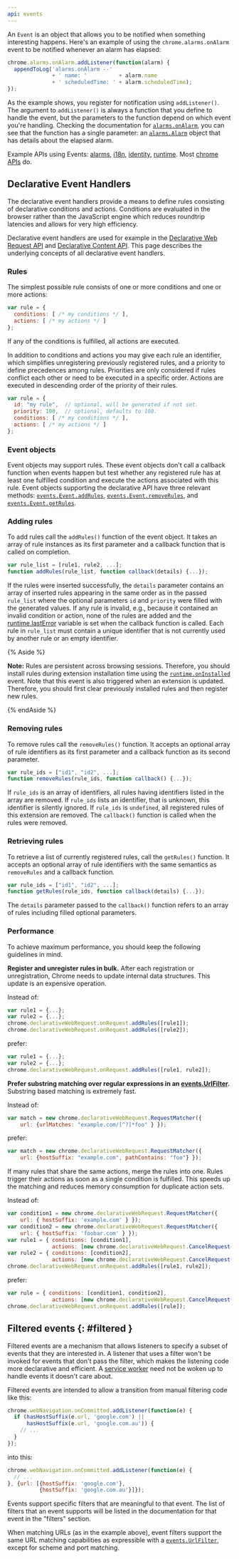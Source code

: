 ```yaml
---
api: events
---
```


An `Event` is an object that allows you to be notified when something interesting happens. Here's an
example of using the `chrome.alarms.onAlarm` event to be notified whenever an alarm has elapsed:

```js
chrome.alarms.onAlarm.addListener(function(alarm) {
  appendToLog('alarms.onAlarm --'
              + ' name: '          + alarm.name
              + ' scheduledTime: ' + alarm.scheduledTime);
});
```

As the example shows, you register for notification using `addListener()`. The argument to
`addListener()` is always a function that you define to handle the event, but the parameters to the
function depend on which event you're handling. Checking the documentation for [`alarms.onAlarm`][1],
you can see that the function has a single parameter: an [`alarms.Alarm`][2] object that has details
about the elapsed alarm.

Example APIs using Events: [alarms][3], [i18n][4], [identity][5], [runtime][6]. Most [chrome
APIs][7] do.

## Declarative Event Handlers

The declarative event handlers provide a means to define rules consisting of declarative conditions
and actions. Conditions are evaluated in the browser rather than the JavaScript engine which reduces
roundtrip latencies and allows for very high efficiency.

Declarative event handlers are used for example in the [Declarative Web Request API][8] and
[Declarative Content API][9]. This page describes the underlying concepts of all declarative event
handlers.

### Rules

The simplest possible rule consists of one or more conditions and one or more actions:

```js
var rule = {
  conditions: [ /* my conditions */ ],
  actions: [ /* my actions */ ]
};
```

If any of the conditions is fulfilled, all actions are executed.

In addition to conditions and actions you may give each rule an identifier, which simplifies
unregistering previously registered rules, and a priority to define precedences among rules.
Priorities are only considered if rules conflict each other or need to be executed in a specific
order. Actions are executed in descending order of the priority of their rules.

```js
var rule = {
  id: "my rule",  // optional, will be generated if not set.
  priority: 100,  // optional, defaults to 100.
  conditions: [ /* my conditions */ ],
  actions: [ /* my actions */ ]
};
```

### Event objects

Event objects may support rules. These event objects don't call a callback function when
events happen but test whether any registered rule has at least one fulfilled condition and execute
the actions associated with this rule. Event objects supporting the declarative API have three
relevant methods: [`events.Event.addRules`][11], [`events.Event.removeRules`][12], and
[`events.Event.getRules`][13].

### Adding rules

To add rules call the `addRules()` function of the event object. It takes an array of rule instances
as its first parameter and a callback function that is called on completion.

```js
var rule_list = [rule1, rule2, ...];
function addRules(rule_list, function callback(details) {...});
```

If the rules were inserted successfully, the `details` parameter contains an array of inserted rules
appearing in the same order as in the passed `rule_list` where the optional parameters `id` and
`priority` were filled with the generated values. If any rule is invalid, e.g., because it contained
an invalid condition or action, none of the rules are added and the [runtime.lastError][14] variable
is set when the callback function is called. Each rule in `rule_list` must contain a unique
identifier that is not currently used by another rule or an empty identifier.

{% Aside %}

**Note:** Rules are persistent across browsing sessions. Therefore, you should install rules during
extension installation time using the [`runtime.onInstalled`][15] event. Note that this event is
also triggered when an extension is updated. Therefore, you should first clear previously installed
rules and then register new rules.

{% endAside %}

### Removing rules

To remove rules call the `removeRules()` function. It accepts an optional array of rule identifiers
as its first parameter and a callback function as its second parameter.

```js
var rule_ids = ["id1", "id2", ...];
function removeRules(rule_ids, function callback() {...});
```

If `rule_ids` is an array of identifiers, all rules having identifiers listed in the array are
removed. If `rule_ids` lists an identifier, that is unknown, this identifier is silently ignored. If
`rule_ids` is `undefined`, all registered rules of this extension are removed. The `callback()`
function is called when the rules were removed.

### Retrieving rules

To retrieve a list of currently registered rules, call the `getRules()` function. It accepts an
optional array of rule identifiers with the same semantics as `removeRules` and a callback function.

```js
var rule_ids = ["id1", "id2", ...];
function getRules(rule_ids, function callback(details) {...});
```

The `details` parameter passed to the `callback()` function refers to an array of rules including
filled optional parameters.

### Performance

To achieve maximum performance, you should keep the following guidelines in mind.

**Register and unregister rules in bulk.** After each registration or unregistration, Chrome needs to
update internal data structures. This update is an expensive operation.

Instead of:

```js
var rule1 = {...};
var rule2 = {...};
chrome.declarativeWebRequest.onRequest.addRules([rule1]);
chrome.declarativeWebRequest.onRequest.addRules([rule2]);
```

prefer:

```js
var rule1 = {...};
var rule2 = {...};
chrome.declarativeWebRequest.onRequest.addRules([rule1, rule2]);
```

**Prefer substring matching over regular expressions in an [events.UrlFilter][16].**
Substring based matching is extremely fast.

Instead of:

```js
var match = new chrome.declarativeWebRequest.RequestMatcher({
    url: {urlMatches: "example.com/[^?]*foo" } });
```

prefer:

```js
var match = new chrome.declarativeWebRequest.RequestMatcher({
    url: {hostSuffix: "example.com", pathContains: "foo"} });
```

If many rules that share the same actions, merge the rules into one.
Rules trigger their actions as soon as a single condition is fulfilled. This speeds up the
matching and reduces memory consumption for duplicate action sets.

Instead of:

```js
var condition1 = new chrome.declarativeWebRequest.RequestMatcher({
    url: { hostSuffix: 'example.com' } });
var condition2 = new chrome.declarativeWebRequest.RequestMatcher({
    url: { hostSuffix: 'foobar.com' } });
var rule1 = { conditions: [condition1],
              actions: [new chrome.declarativeWebRequest.CancelRequest()]};
var rule2 = { conditions: [condition2],
              actions: [new chrome.declarativeWebRequest.CancelRequest()]};
chrome.declarativeWebRequest.onRequest.addRules([rule1, rule2]);
```

  prefer:

  ```js
  var rule = { conditions: [condition1, condition2],
                actions: [new chrome.declarativeWebRequest.CancelRequest()]};
  chrome.declarativeWebRequest.onRequest.addRules([rule]);
  ```

## Filtered events {: #filtered }

Filtered events are a mechanism that allows listeners to specify a subset of events that they are
interested in. A listener that uses a filter won't be invoked for events that don't pass the
filter, which makes the listening code more declarative and efficient. A [service worker][17] need
not be woken up to handle events it doesn't care about.

Filtered events are intended to allow a transition from manual filtering code like this:

```js
chrome.webNavigation.onCommitted.addListener(function(e) {
  if (hasHostSuffix(e.url, 'google.com') ||
      hasHostSuffix(e.url, 'google.com.au')) {
    // ...
  }
});
```

into this:

```js
chrome.webNavigation.onCommitted.addListener(function(e) {
  // ...
}, {url: [{hostSuffix: 'google.com'},
          {hostSuffix: 'google.com.au'}]});
```

Events support specific filters that are meaningful to that event. The list of filters that an event
supports will be listed in the documentation for that event in the "filters" section.

When matching URLs (as in the example above), event filters support the same URL matching
capabilities as expressible with a [`events.UrlFilter`][18], except for scheme and port matching.

[1]: /docs/extensions/reference/alarms#event-onAlarm
[2]: /docs/extensions/reference/alarms#type-Alarm
[3]: /docs/extensions/reference/alarms
[4]: /docs/extensions/reference/i18n
[5]: /docs/extensions/reference/identity
[6]: /docs/extensions/reference/runtime
[7]: /docs/extensions/reference
[8]: /docs/extensions/reference/declarativeWebRequest
[9]: /docs/extensions/reference/declarativeContent
[10]: /docs/extensions/reference/events
[11]: #method-Event-addRules
[12]: #method-Event-removeRules
[13]: #method-Event-getRules
[14]: /docs/extensions/reference/runtime#property-lastError
[15]: /docs/extensions/reference/runtime#event-onInstalled
[16]: #type-UrlFilter
[17]: /docs/extensions/mv3/service_workers
[18]: #type-UrlFilter
